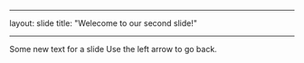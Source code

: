 ___
layout: slide
title: "Welecome to our second slide!"
___
Some new text for a slide
Use the left arrow to go back.
